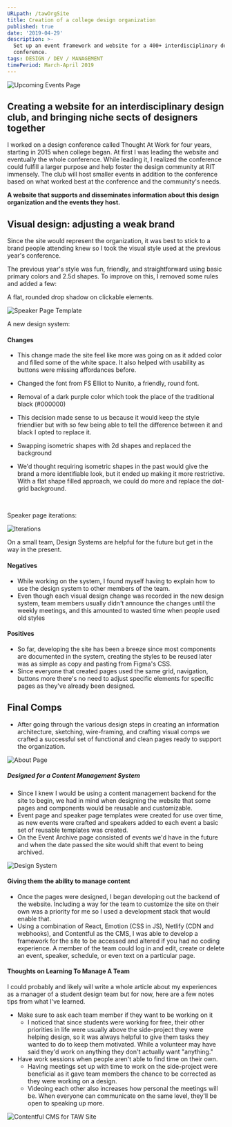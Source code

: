 ```yaml
---
URLpath: /tawOrgSite
title: Creation of a college design organization
published: true
date: '2019-04-29'
description: >-
  Set up an event framework and website for a 400+ interdisciplinary design
  conference.
tags: DESIGN / DEV / MANAGEMENT
timePeriod: March-April 2019
---
```


![Upcoming Events Page](/img/upcoming-events-page.png "Upcoming Events Page")

## Creating a website for an interdisciplinary design club, and bringing niche sects of designers together

I worked on a design conference called Thought At Work for four years, starting in 2015 when college began. At first I was leading the website and eventually the whole conference. While leading it, I realized the conference could fulfill a larger purpose and help foster the design community at RIT immensely. The club will host smaller events in addition to the conference based on what worked best at the conference and the community's needs.

**A website that supports and disseminates information about this design organization and the events they host.**

## Visual design: adjusting a weak brand

Since the site would represent the organization, it was best to stick to a brand people attending knew so I took the visual style used at the previous year's conference.

The previous year's style was fun, friendly, and straightforward using basic primary colors and 2.5d shapes. To improve on this, I removed some rules and added a few:

A flat, rounded drop shadow on clickable elements.

![Speaker Page Template](/img/sm-1.9.png "Speaker Page Template")


A new design system:


#### Changes

* This change made the site feel like more was going on as it added color and filled some of the white space. It also helped with usability as buttons were missing affordances before.

* Changed the font from FS Elliot to Nunito, a friendly, round font.

* Removal of a dark purple color which took the place of the traditional black (#000000)

* This decision made sense to us because it would keep the style friendlier but with so few being able to tell the difference between it and black I opted to replace it.

* Swapping isometric shapes with 2d shapes and replaced the background

* We'd thought requiring isometric shapes in the past would give the brand a more identifiable look, but it ended up making it more restrictive. With a flat shape filled approach, we could do more and replace the dot-grid background.

<br>

Speaker page iterations:

![Iterations](/img/designwork.png "Iterations for the speaker page")

On a small team, Design Systems are helpful for the future but get in the way in the present.

#### Negatives

* While working on the system, I found myself having to explain how to use the design system to other members of the team.
* Even though each visual design change was recorded in the new design system, team members usually didn't announce the changes until the weekly meetings, and this amounted to wasted time when people used old styles

#### Positives

* So far, developing the site has been a breeze since most components are documented in the system, creating the styles to be reused later was as simple as copy and pasting from Figma's CSS.
* Since everyone that created pages used the same grid, navigation, buttons more there's no need to adjust specific elements for specific pages as they've already been designed.

## Final Comps

* After going through the various design steps in creating an information architecture, sketching, wire-framing, and crafting visual comps we crafted a successful set of functional and clean pages ready to support the organization.

![About Page](/img/about-page.png "About Page")


##### Designed for a Content Management System

* Since I knew I would be using a content management backend for the site to begin, we had in mind when designing the website that some pages and components would be reusable and customizable.
* Event page and speaker page templates were created for use over time, as new events were crafted and speakers added to each event a basic set of reusable templates was created.
* On the Event Archive page consisted of events we'd have in the future and when the date passed the site would shift that event to being archived.

![Design System](/img/design-system.png "Design System")


#### Giving them the ability to manage content

* Once the pages were designed, I began developing out the backend of the website. Including a way for the team to customize the site on their own was a priority for me so I used a development stack that would enable that.
* Using a combination of React, Emotion (CSS in JS), Netlify (CDN and webhooks), and Contentful as the CMS, I was able to develop a framework for the site to be accessed and altered if you had no coding experience. A member of the team could log in and edit, create or delete an event, speaker, schedule, or even text on a particular page.

#### Thoughts on Learning To Manage A Team

I could probably and likely will write a whole article about my experiences as a manager of a student design team but for now, here are a few notes tips from what I've learned.
  * Make sure to ask each team member if they want to be working on it
    * I noticed that since students were working for free, their other priorities in life were usually above the side-project they were helping design, so it was always helpful to give them tasks they wanted to do to keep them motivated. While a volunteer may have said they'd work on anything they don't actually want "anything."
  * Have work sessions when people aren't able to find time on their own.
    * Having meetings set up with time to work on the side-project were beneficial as it gave team members the chance to be corrected as they were working on a design.
    * Videoing each other also increases how personal the meetings will be. When everyone can communicate on the same level, they'll be open to speaking up more.

![Contentful CMS for TAW Site](/img/contentful.png "Contentful CMS for TAW Site")
